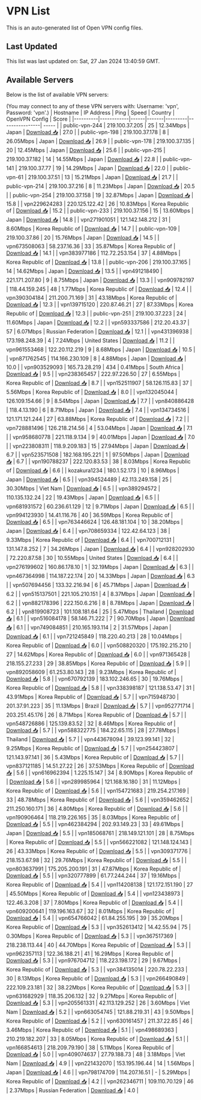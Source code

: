 # VPN List

This is an auto-generated list of Open VPN config files.

## Last Updated

This list was last updated on: Sat, 27 Jan 2024 13:40:59 GMT.

## Available Servers

Below is the list of available VPN servers:

(You may connect to any of these VPN servers with: Username: 'vpn', Password: 'vpn'.)
| Hostname | IP Address | Ping | Speed | Country | OpenVPN Config | Score |
|----------|------------|------|-------|---------|----------------| ----- |
| public-vpn-244 | 219.100.37.205 | 25 | 12.34Mbps | Japan | [Download 📥](./configs/server_0_JP.ovpn) | 27.0 |
| public-vpn-198 | 219.100.37.178 | 8 | 26.05Mbps | Japan | [Download 📥](./configs/server_1_JP.ovpn) | 26.9 |
| public-vpn-178 | 219.100.37.135 | 20 | 12.45Mbps | Japan | [Download 📥](./configs/server_2_JP.ovpn) | 25.6 |
| public-vpn-215 | 219.100.37.182 | 14 | 14.55Mbps | Japan | [Download 📥](./configs/server_3_JP.ovpn) | 22.8 |
| public-vpn-141 | 219.100.37.77 | 19 | 14.29Mbps | Japan | [Download 📥](./configs/server_4_JP.ovpn) | 22.0 |
| public-vpn-61 | 219.100.37.51 | 13 | 15.21Mbps | Japan | [Download 📥](./configs/server_5_JP.ovpn) | 21.7 |
| public-vpn-214 | 219.100.37.216 | 8 | 11.23Mbps | Japan | [Download 📥](./configs/server_6_JP.ovpn) | 20.5 |
| public-vpn-254 | 219.100.37.158 | 19 | 32.87Mbps | Japan | [Download 📥](./configs/server_7_JP.ovpn) | 15.8 |
| vpn229624283 | 220.125.122.42 | 26 | 10.83Mbps | Korea Republic of | [Download 📥](./configs/server_8_KR.ovpn) | 15.2 |
| public-vpn-233 | 219.100.37.156 | 15 | 13.60Mbps | Japan | [Download 📥](./configs/server_9_JP.ovpn) | 14.8 |
| vpn271901051 | 121.142.148.212 | 31 | 8.60Mbps | Korea Republic of | [Download 📥](./configs/server_10_KR.ovpn) | 14.7 |
| public-vpn-109 | 219.100.37.86 | 20 | 15.76Mbps | Japan | [Download 📥](./configs/server_11_JP.ovpn) | 14.5 |
| vpn673508063 | 58.237.16.36 | 33 | 35.87Mbps | Korea Republic of | [Download 📥](./configs/server_12_KR.ovpn) | 14.1 |
| vpn383977186 | 112.72.253.154 | 37 | 4.88Mbps | Korea Republic of | [Download 📥](./configs/server_13_KR.ovpn) | 13.8 |
| public-vpn-206 | 219.100.37.165 | 14 | 14.62Mbps | Japan | [Download 📥](./configs/server_14_JP.ovpn) | 13.5 |
| vpn491218490 | 221.171.207.80 | 9 | 8.75Mbps | Japan | [Download 📥](./configs/server_15_JP.ovpn) | 13.3 |
| vpn909782197 | 118.44.159.245 | 48 | 1.77Mbps | Korea Republic of | [Download 📥](./configs/server_16_KR.ovpn) | 12.4 |
| vpn390304184 | 211.200.71.169 | 31 | 43.18Mbps | Korea Republic of | [Download 📥](./configs/server_17_KR.ovpn) | 12.3 |
| vpn139715120 | 220.87.46.21 | 27 | 87.33Mbps | Korea Republic of | [Download 📥](./configs/server_18_KR.ovpn) | 12.3 |
| public-vpn-251 | 219.100.37.223 | 24 | 11.60Mbps | Japan | [Download 📥](./configs/server_19_JP.ovpn) | 12.2 |
| vpn593337586 | 212.20.43.37 | 57 | 6.07Mbps | Russian Federation | [Download 📥](./configs/server_20_RU.ovpn) | 12.1 |
| vpn431396938 | 173.198.248.39 | 4 | 7.24Mbps | United States | [Download 📥](./configs/server_21_US.ovpn) | 11.2 |
| vpn961553468 | 122.20.112.219 | 9 | 8.68Mbps | Japan | [Download 📥](./configs/server_22_JP.ovpn) | 10.5 |
| vpn871762545 | 114.166.230.109 | 8 | 4.88Mbps | Japan | [Download 📥](./configs/server_23_JP.ovpn) | 10.0 |
| vpn903529093 | 165.73.28.219 | 434 | 0.41Mbps | South Africa | [Download 📥](./configs/server_24_ZA.ovpn) | 9.5 |
| vpn238365457 | 222.97.226.50 | 27 | 6.55Mbps | Korea Republic of | [Download 📥](./configs/server_25_KR.ovpn) | 8.7 |
| vpn152511907 | 58.126.115.83 | 37 | 5.56Mbps | Korea Republic of | [Download 📥](./configs/server_26_KR.ovpn) | 8.0 |
| vpn132045044 | 126.109.154.66 | 9 | 8.54Mbps | Japan | [Download 📥](./configs/server_27_JP.ovpn) | 7.7 |
| vpn840886428 | 118.4.13.190 | 6 | 8.71Mbps | Japan | [Download 📥](./configs/server_28_JP.ovpn) | 7.4 |
| vpn134734516 | 121.171.121.244 | 27 | 63.88Mbps | Korea Republic of | [Download 📥](./configs/server_29_KR.ovpn) | 7.2 |
| vpn728881496 | 126.218.214.56 | 4 | 53.04Mbps | Japan | [Download 📥](./configs/server_30_JP.ovpn) | 7.1 |
| vpn958680778 | 221.118.9.134 | 9 | 40.01Mbps | Japan | [Download 📥](./configs/server_31_JP.ovpn) | 7.0 |
| vpn223808311 | 118.9.209.183 | 15 | 27.94Mbps | Japan | [Download 📥](./configs/server_32_JP.ovpn) | 6.7 |
| vpn523571508 | 182.168.195.221 | 1 | 97.50Mbps | Japan | [Download 📥](./configs/server_33_JP.ovpn) | 6.7 |
| vpn190788237 | 222.120.83.53 | 38 | 8.03Mbps | Korea Republic of | [Download 📥](./configs/server_34_KR.ovpn) | 6.6 |
| kozakura1234 | 180.1.52.173 | 10 | 8.96Mbps | Japan | [Download 📥](./configs/server_35_JP.ovpn) | 6.5 |
| vpn394524489 | 42.113.249.158 | 25 | 30.30Mbps | Viet Nam | [Download 📥](./configs/server_36_VN.ovpn) | 6.5 |
| vpn389294572 | 110.135.132.24 | 22 | 19.43Mbps | Japan | [Download 📥](./configs/server_37_JP.ovpn) | 6.5 |
| vpn681931572 | 60.236.61.129 | 12 | 9.71Mbps | Japan | [Download 📥](./configs/server_38_JP.ovpn) | 6.5 |
| vpn994123930 | 14.41.116.76 | 40 | 36.59Mbps | Korea Republic of | [Download 📥](./configs/server_39_KR.ovpn) | 6.5 |
| vpn763446624 | 126.48.181.104 | 10 | 38.20Mbps | Japan | [Download 📥](./configs/server_40_JP.ovpn) | 6.4 |
| vpn708659334 | 122.42.64.123 | 38 | 9.33Mbps | Korea Republic of | [Download 📥](./configs/server_41_KR.ovpn) | 6.4 |
| vpn700712131 | 131.147.8.252 | 7 | 34.26Mbps | Japan | [Download 📥](./configs/server_42_JP.ovpn) | 6.4 |
| vpn928202930 | 72.220.87.58 | 30 | 10.55Mbps | United States | [Download 📥](./configs/server_43_US.ovpn) | 6.4 |
| vpn276199602 | 160.86.178.10 | 1 | 32.19Mbps | Japan | [Download 📥](./configs/server_44_JP.ovpn) | 6.3 |
| vpn467364998 | 114.187.22.174 | 20 | 14.33Mbps | Japan | [Download 📥](./configs/server_45_JP.ovpn) | 6.3 |
| vpn507694456 | 133.32.216.94 | 6 | 45.71Mbps | Japan | [Download 📥](./configs/server_46_JP.ovpn) | 6.2 |
| vpn515137501 | 221.105.210.151 | 4 | 8.37Mbps | Japan | [Download 📥](./configs/server_47_JP.ovpn) | 6.2 |
| vpn882178396 | 222.150.6.216 | 8 | 8.78Mbps | Japan | [Download 📥](./configs/server_48_JP.ovpn) | 6.2 |
| vpn819908723 | 101.108.181.64 | 25 | 5.47Mbps | Thailand | [Download 📥](./configs/server_49_TH.ovpn) | 6.1 |
| vpn516084178 | 58.146.71.222 | 7 | 90.70Mbps | Japan | [Download 📥](./configs/server_50_JP.ovpn) | 6.1 |
| vpn749084851 | 210.165.193.114 | 2 | 31.57Mbps | Japan | [Download 📥](./configs/server_51_JP.ovpn) | 6.1 |
| vpn721245849 | 118.220.40.213 | 28 | 10.04Mbps | Korea Republic of | [Download 📥](./configs/server_52_KR.ovpn) | 6.0 |
| vpn508820320 | 175.192.215.210 | 27 | 14.62Mbps | Korea Republic of | [Download 📥](./configs/server_53_KR.ovpn) | 6.0 |
| vpn971365428 | 218.155.27.233 | 29 | 38.85Mbps | Korea Republic of | [Download 📥](./configs/server_54_KR.ovpn) | 5.9 |
| vpn892058609 | 61.253.80.143 | 28 | 9.23Mbps | Korea Republic of | [Download 📥](./configs/server_55_KR.ovpn) | 5.8 |
| vpn670792139 | 183.102.246.65 | 30 | 19.76Mbps | Korea Republic of | [Download 📥](./configs/server_56_KR.ovpn) | 5.8 |
| vpn338398187 | 121.138.53.47 | 31 | 43.91Mbps | Korea Republic of | [Download 📥](./configs/server_57_KR.ovpn) | 5.7 |
| vpn715948730 | 201.37.91.223 | 35 | 11.13Mbps | Brazil | [Download 📥](./configs/server_58_BR.ovpn) | 5.7 |
| vpn952771714 | 203.251.45.176 | 26 | 8.71Mbps | Korea Republic of | [Download 📥](./configs/server_59_KR.ovpn) | 5.7 |
| vpn548726886 | 125.139.83.52 | 32 | 8.46Mbps | Korea Republic of | [Download 📥](./configs/server_60_KR.ovpn) | 5.7 |
| vpn588322775 | 184.22.65.115 | 28 | 27.78Mbps | Thailand | [Download 📥](./configs/server_61_TH.ovpn) | 5.7 |
| vpn443678094 | 39.123.99.141 | 32 | 9.25Mbps | Korea Republic of | [Download 📥](./configs/server_62_KR.ovpn) | 5.7 |
| vpn254423807 | 121.143.97.141 | 36 | 5.43Mbps | Korea Republic of | [Download 📥](./configs/server_63_KR.ovpn) | 5.7 |
| vpn837121185 | 14.51.27.22 | 26 | 37.53Mbps | Korea Republic of | [Download 📥](./configs/server_64_KR.ovpn) | 5.6 |
| vpn616962394 | 1.225.15.147 | 34 | 8.90Mbps | Korea Republic of | [Download 📥](./configs/server_65_KR.ovpn) | 5.6 |
| vpn289985964 | 121.168.16.180 | 31 | 11.12Mbps | Korea Republic of | [Download 📥](./configs/server_66_KR.ovpn) | 5.6 |
| vpn154721683 | 219.254.217.169 | 33 | 48.78Mbps | Korea Republic of | [Download 📥](./configs/server_67_KR.ovpn) | 5.6 |
| vpn359462652 | 211.250.160.171 | 36 | 4.80Mbps | Korea Republic of | [Download 📥](./configs/server_68_KR.ovpn) | 5.6 |
| vpn190906464 | 118.219.226.165 | 35 | 8.03Mbps | Korea Republic of | [Download 📥](./configs/server_69_KR.ovpn) | 5.5 |
| vpn462384294 | 202.93.149.23 | 33 | 49.61Mbps | Japan | [Download 📥](./configs/server_70_JP.ovpn) | 5.5 |
| vpn185068761 | 218.149.121.101 | 28 | 8.75Mbps | Korea Republic of | [Download 📥](./configs/server_71_KR.ovpn) | 5.5 |
| vpn566221082 | 121.148.124.143 | 26 | 43.33Mbps | Korea Republic of | [Download 📥](./configs/server_72_KR.ovpn) | 5.5 |
| vpn309371776 | 218.153.67.98 | 32 | 29.76Mbps | Korea Republic of | [Download 📥](./configs/server_73_KR.ovpn) | 5.5 |
| vpn803637991 | 175.205.200.191 | 31 | 47.87Mbps | Korea Republic of | [Download 📥](./configs/server_74_KR.ovpn) | 5.5 |
| vpn320777899 | 61.77.244.244 | 37 | 19.16Mbps | Korea Republic of | [Download 📥](./configs/server_75_KR.ovpn) | 5.4 |
| vpn114208138 | 121.172.151.190 | 27 | 45.50Mbps | Korea Republic of | [Download 📥](./configs/server_76_KR.ovpn) | 5.4 |
| vpn123438973 | 122.46.3.208 | 37 | 7.80Mbps | Korea Republic of | [Download 📥](./configs/server_77_KR.ovpn) | 5.4 |
| vpn609200641 | 119.196.163.67 | 32 | 8.01Mbps | Korea Republic of | [Download 📥](./configs/server_78_KR.ovpn) | 5.4 |
| vpn654766042 | 61.84.255.195 | 39 | 35.20Mbps | Korea Republic of | [Download 📥](./configs/server_79_KR.ovpn) | 5.3 |
| vpn352613412 | 14.42.55.94 | 75 | 0.30Mbps | Korea Republic of | [Download 📥](./configs/server_80_KR.ovpn) | 5.3 |
| vpn367517369 | 218.238.113.44 | 40 | 44.70Mbps | Korea Republic of | [Download 📥](./configs/server_81_KR.ovpn) | 5.3 |
| vpn962357113 | 122.36.188.21 | 41 | 16.29Mbps | Korea Republic of | [Download 📥](./configs/server_82_KR.ovpn) | 5.3 |
| vpn976704712 | 118.223.198.172 | 29 | 9.67Mbps | Korea Republic of | [Download 📥](./configs/server_83_KR.ovpn) | 5.3 |
| vpn384135014 | 220.78.22.233 | 30 | 8.13Mbps | Korea Republic of | [Download 📥](./configs/server_84_KR.ovpn) | 5.3 |
| vpn266490849 | 222.109.23.181 | 32 | 38.22Mbps | Korea Republic of | [Download 📥](./configs/server_85_KR.ovpn) | 5.3 |
| vpn631682929 | 118.35.206.132 | 32 | 9.27Mbps | Korea Republic of | [Download 📥](./configs/server_86_KR.ovpn) | 5.3 |
| vpn205561331 | 42.113.129.252 | 26 | 3.60Mbps | Viet Nam | [Download 📥](./configs/server_87_VN.ovpn) | 5.2 |
| vpn663054745 | 121.88.219.31 | 43 | 9.50Mbps | Korea Republic of | [Download 📥](./configs/server_88_KR.ovpn) | 5.2 |
| vpn630161457 | 211.37.22.85 | 46 | 3.46Mbps | Korea Republic of | [Download 📥](./configs/server_89_KR.ovpn) | 5.1 |
| vpn498689363 | 210.219.182.207 | 33 | 8.05Mbps | Korea Republic of | [Download 📥](./configs/server_90_KR.ovpn) | 5.1 |
| vpn166854613 | 218.209.79.190 | 38 | 5.11Mbps | Korea Republic of | [Download 📥](./configs/server_91_KR.ovpn) | 5.0 |
| vpn409074637 | 27.79.188.73 | 48 | 3.18Mbps | Viet Nam | [Download 📥](./configs/server_92_VN.ovpn) | 4.9 |
| vpn221432070 | 153.195.196.44 | 14 | 1.56Mbps | Japan | [Download 📥](./configs/server_93_JP.ovpn) | 4.6 |
| vpn798174709 | 114.207.16.51 | - | 5.29Mbps | Korea Republic of | [Download 📥](./configs/server_94_KR.ovpn) | 4.2 |
| vpn262346711 | 109.110.70.129 | 46 | 2.37Mbps | Russian Federation | [Download 📥](./configs/server_95_RU.ovpn) | 4.0 |
